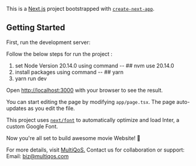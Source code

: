 This is a [Next.js](https://nextjs.org/) project bootstrapped with [`create-next-app`](https://github.com/vercel/next.js/tree/canary/packages/create-next-app).

## Getting Started

First, run the development server:

Follow the below steps for run the project : 

1) set Node Version  20.14.0 using command --   ## nvm use 20.14.0
2) install packages using command --   ## yarn
3) yarn run dev

Open [http://localhost:3000](http://localhost:3000) with your browser to see the result.

You can start editing the page by modifying `app/page.tsx`. The page auto-updates as you edit the file.

This project uses [`next/font`](https://nextjs.org/docs/basic-features/font-optimization) to automatically optimize and load Inter, a custom Google Font.




Now you're all set to build awesome movie Website! 🌟

For more details, visit [MultiQoS.](https://multiqos.com/)
Contact us for collaboration or support:
Email: biz@multiqos.com
